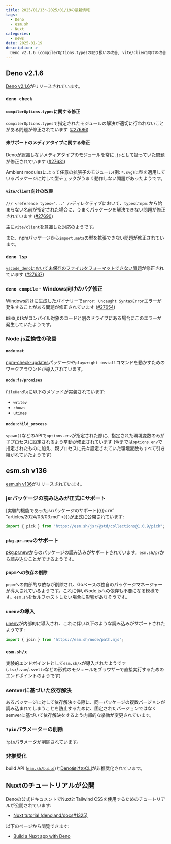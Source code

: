 ```yaml
---
title: 2025/01/13〜2025/01/19の最新情報
tags:
  - Deno
  - esm.sh
  - Nuxt
categories:
  - news
date: 2025-01-19
description: >
  Deno v2.1.6 (compilerOptions.typesの取り扱いの改善, vite/client向けの改善, npm-check-updatesパッケージやplaywright installコマンドを動かすための対応など), esm.sh v136 (jsrパッケージの正式サポート, pkg.pr.newのサポートなど), Nuxtのチュートリアルが公開
---
```


## Deno v2.1.6

[Deno v2.1.6](https://github.com/denoland/deno/releases/tag/v2.1.6)がリリースされています。

### `deno check`

#### `compilerOptions.types`に関する修正

`compilerOptions.types`で指定されたモジュールの解決が適切に行われないことがある問題が修正されています ([#27686](https://github.com/denoland/deno/pull/27686))

#### 未サポートのメディアタイプに関する修正

Denoが認識しないメディアタイプのモジュールを常に`.js`として扱っていた問題が修正されています ([#27631](https://github.com/denoland/deno/pull/27631))

Ambient modulesによって任意の拡張子のモジュール(例: `*.svg`)に型を適用しているパッケージに対して型チェックがうまく動作しない問題があったようです。

#### `vite/client`向けの改善

`/// <reference types="..." />`ディレクティブにおいて、`types`に`npm:`から始まらない名前が指定された場合に、うまくパッケージを解決できない問題が修正されています ([#27690](https://github.com/denoland/deno/pull/27690))

主に`vite/client`を意識した対応のようです。

また、npmパッケージから`import.meta`の型を拡張できない問題が修正されています。

### `deno lsp`

[`vscode_deno`において未保存のファイルをフォーマットできない問題](https://github.com/denoland/vscode_deno/issues/1207)が修正されています ([#27637](https://github.com/denoland/deno/pull/27637))

### `deno compile` - Windows向けのバグ修正

Windows向けに生成したバイナリーで`error: Uncaught SyntaxError`エラーが発生することがある問題が修正されています ([#27654](https://github.com/denoland/deno/pull/27654))

`DENO_DIR`がコンパイル対象のコードと別のドライブにある場合にこのエラーが発生していたようです。

### Node.js互換性の改善

#### `node:net`

[npm-check-updates](https://www.npmjs.com/package/npm-check-updates)パッケージや`playwright install`コマンドを動かすためのワークアラウンドが導入されています。

#### `node:fs/promises`

`FileHandle`に以下のメソッドが実装されています:

- `writev`
- `chown`
- `utimes`

#### `node:child_process`

`spawn()`などのAPIで`options.env`が指定された際に、指定された環境変数のみが子プロセスに設定されるよう挙動が修正されています (今までは`options.env`で指定されたものに加え、親プロセスに元々設定されていた環境変数もすべて引き継がれていたようです)

## esm.sh v136

[esm.sh v136](https://github.com/esm-dev/esm.sh/releases/tag/v136)がリリースされています。

### jsrパッケージの読み込みが正式にサポート

[実験的機能であったjsrパッケージのサポート]({{< ref "articles/2024/03/03.md" >}})が正式に公開されています:

```javascript
import { pick } from "https://esm.sh/jsr/@std/collections@1.0.9/pick";
```

### `pkg.pr.new`のサポート

[pkg.pr.new](https://github.com/stackblitz-labs/pkg.pr.new)からのパッケージの読み込みがサポートされています。`esm.sh/pr`から読み込むことができるようです。

### `pnpmへの依存の削除`

`pnpm`への内部的な依存が削除され、Goベースの独自のパッケージマネージャーが導入されているようです。これに伴いNode.jsへの依存も不要になる模様です。`esm.sh`をセルフホストしたい場合に影響がありそうです。

### `unenv`の導入

[unenv](https://github.com/unjs/unenv)が内部的に導入され、これに伴い以下のような読み込みがサポートされたようです:

```javascript
import { join } from "https://esm.sh/node/path.mjs";
```

### `esm.sh/x`

実験的エンドポイントとして`esm.sh/x`が導入されたようです (`.tsx`/`.vue`/`.svelte`などの形式のモジュールをブラウザーで直接実行するためのエンドポイントのようです)

### semverに基づいた依存解決

あるパッケージに対して依存解決する際に、同一パッケージの複数バージョンが読み込まれてしまうことを防止するために、固定されたバージョンではなくsemverに基づいて依存解決をするよう内部的な挙動が変更されています。

### `?pin`パラメーターの削除

[`?pin`](https://github.com/esm-dev/esm.sh/tree/v135_7#pinning-build-version)パラメータが削除されています。

### 非推奨化

build API ([`esm.sh/build`](https://github.com/esm-dev/esm.sh/tree/v135_7#building-module-with-custom-inputcode))と[Deno向けのCLI](https://github.com/esm-dev/esm.sh/tree/v135_7#using-cli-script)が非推奨化されています。

## Nuxtのチュートリアルが公開

Denoの公式ドキュメントでNuxtとTailwind CSSを使用するためのチュートリアルが公開されています:

- [Nuxt tutorial (denoland/docs#1325)](https://github.com/denoland/docs/pull/1325)

以下のページから閲覧できます:

- [Build a Nuxt app with Deno](https://docs.deno.com/examples/nuxt_tutorial/)
